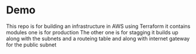 # Demo
This repo is for building an infrastructure in AWS using Terraform
it contains modules 
one is for production 
The other one is for stagging
it builds up along with the subnets and a routeing table and along with internet gateway for the public subnet
